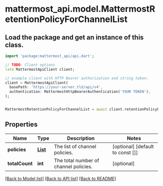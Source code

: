 # mattermost_api.model.MattermostRetentionPolicyForChannelList

## Load the package and get an instance of this class.
```dart
import 'package:mattermost_api/api.dart';

// TODO: Client options
late MattermostApiClient client;

// example client with HTTP Bearer authorization and string token:
client = MattermostApiClient(
  basePath: 'https://your-server.tld/api/v4',
  authentication: MattermostHttpBearerAuthentication('YOUR TOKEN'),
);


MattermostRetentionPolicyForChannelList = await client.retentionPolicyForChannelList.FUNCTION_THAT_RETURNS_THIS_CLASS();

```

## Properties
Name | Type | Description | Notes
------------ | ------------- | ------------- | -------------
**policies** | [**List<MattermostDataRetentionPolicyForChannel>**](MattermostDataRetentionPolicyForChannel.md) | The list of channel policies. | [optional] [default to const []]
**totalCount** | **int** | The total number of channel policies. | [optional] 

[[Back to Model list]](../GENERATED_README.md#documentation-for-models) [[Back to API list]](../GENERATED_README.md#documentation-for-api-endpoints) [[Back to README]](../GENERATED_README.md)



